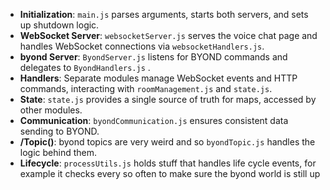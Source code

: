 * **Initialization**: `main.js` parses arguments, starts both servers, and sets up shutdown logic.
* **WebSocket Server**: `websocketServer.js` serves the voice chat page and handles WebSocket connections via `websocketHandlers.js`.
* **byond Server**: `ByondServer.js` listens for BYOND commands and delegates to `ByondHandlers.js` .
* **Handlers**: Separate modules manage WebSocket events and HTTP commands, interacting with `roomManagement.js` and `state.js`.
* **State**: `state.js` provides a single source of truth for maps, accessed by other modules.
* **Communication**: `byondCommunication.js` ensures consistent data sending to BYOND.
* **/Topic()**: byond topics are very weird and so `byondTopic.js` handles the logic behind them.
* **Lifecycle**: `processUtils.js` holds stuff that handles life cycle events, for example it checks every so often to make sure the byond world is still up